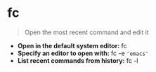 # fc
> Open the most recent command and edit it
- **Open in the default system editor:**
fc
- **Specify an editor to open with:**
fc -e `'emacs'`
- **List recent commands from history:**
fc -l
